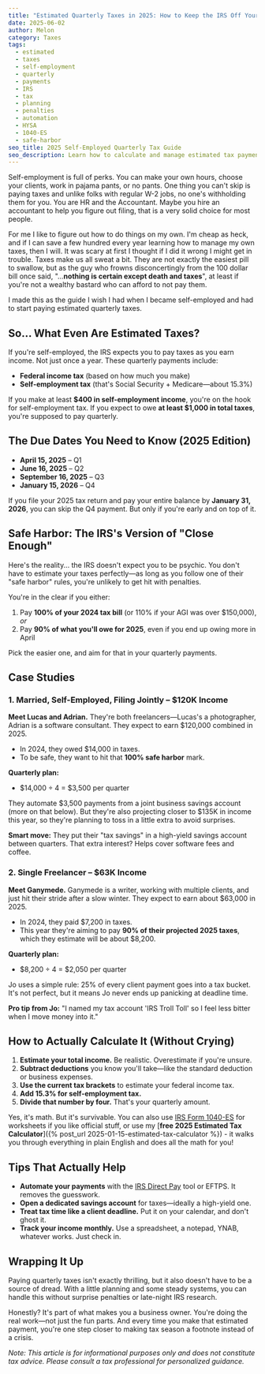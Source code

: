 ```yaml
---
title: "Estimated Quarterly Taxes in 2025: How to Keep the IRS Off Your Back Without Losing Your Mind"
date: 2025-06-02
author: Melon
category: Taxes
tags:
  - estimated
  - taxes
  - self-employment
  - quarterly
  - payments
  - IRS
  - tax
  - planning
  - penalties
  - automation
  - HYSA
  - 1040-ES
  - safe-harbor
seo_title: 2025 Self-Employed Quarterly Tax Guide
seo_description: Learn how to calculate and manage estimated tax payments in 2025 if you're self-employed. Includes safe harbor rules, penalty avoidance, case studies, and practical strategies.
---
```


Self-employment is full of perks. You can make your own hours, choose your clients, work in pajama pants, or no pants. One thing you can't skip is paying taxes and unlike folks with regular W-2 jobs, no one's withholding them for you. You are HR and the Accountant. Maybe you hire an accountant to help you figure out filing, that is a very solid choice for most people.

For me I like to figure out how to do things on my own. I'm cheap as heck, and if I can save a few hundred every year learning how to manage my own taxes, then I will. It was scary at first I thought if I did it wrong I might get in trouble. Taxes make us all sweat a bit. They are not exactly the easiest pill to swallow, but as the guy who frowns disconcertingly from the 100 dollar bill once said, "...**nothing is certain except death and taxes**", at least if you're not a wealthy bastard who can afford to not pay them.

I made this as the guide I wish I had when I became self-employed and had to start paying estimated quarterly taxes.


## So… What Even Are Estimated Taxes?

If you're self-employed, the IRS expects you to pay taxes as you earn income. Not just once a year. These quarterly payments include:

- **Federal income tax** (based on how much you make)
- **Self-employment tax** (that's Social Security + Medicare—about 15.3%)

If you make at least **$400 in self-employment income**, you're on the hook for self-employment tax. If you expect to owe **at least $1,000 in total taxes**, you're supposed to pay quarterly.


## The Due Dates You Need to Know (2025 Edition)

- **April 15, 2025** – Q1
- **June 16, 2025** – Q2
- **September 16, 2025** – Q3
- **January 15, 2026** – Q4
    
If you file your 2025 tax return and pay your entire balance by **January 31, 2026**, you can skip the Q4 payment. But only if you're early and on top of it.


## Safe Harbor: The IRS's Version of "Close Enough"

Here's the reality... the IRS doesn't expect you to be psychic. You don't have to estimate your taxes perfectly—as long as you follow one of their "safe harbor" rules, you're unlikely to get hit with penalties.

You're in the clear if you either:

1. Pay **100% of your 2024 tax bill** (or 110% if your AGI was over $150,000), _or_
2. Pay **90% of what you'll owe for 2025**, even if you end up owing more in April

Pick the easier one, and aim for that in your quarterly payments.


## Case Studies

### 1. Married, Self-Employed, Filing Jointly – $120K Income

**Meet Lucas and Adrian.** They're both freelancers—Lucas's a photographer, Adrian is a software consultant. They expect to earn $120,000 combined in 2025.

- In 2024, they owed $14,000 in taxes.
- To be safe, they want to hit that **100% safe harbor** mark.

**Quarterly plan:**

- $14,000 ÷ 4 = $3,500 per quarter
    

They automate $3,500 payments from a joint business savings account (more on that below). But they're also projecting closer to $135K in income this year, so they're planning to toss in a little extra to avoid surprises.

**Smart move:** They put their "tax savings" in a high-yield savings account between quarters. That extra interest? Helps cover software fees and coffee.


### 2. Single Freelancer – $63K Income

**Meet Ganymede.** Ganymede is a writer, working with multiple clients, and just hit their stride after a slow winter. They expect to earn about $63,000 in 2025.

- In 2024, they paid $7,200 in taxes.
- This year they're aiming to pay **90% of their projected 2025 taxes**, which they estimate will be about $8,200.
    

**Quarterly plan:**

- $8,200 ÷ 4 = $2,050 per quarter
    

Jo uses a simple rule: 25% of every client payment goes into a tax bucket. It's not perfect, but it means Jo never ends up panicking at deadline time.

**Pro tip from Jo:** "I named my tax account 'IRS Troll Toll' so I feel less bitter when I move money into it."


## How to Actually Calculate It (Without Crying)

1. **Estimate your total income.** Be realistic. Overestimate if you're unsure.
2. **Subtract deductions** you know you'll take—like the standard deduction or business expenses.
3. **Use the current tax brackets** to estimate your federal income tax.
4. **Add 15.3% for self-employment tax.**
5. **Divide that number by four.** That's your quarterly amount.

Yes, it's math. But it's survivable. You can also use [IRS Form 1040-ES](https://www.irs.gov/forms-pubs/about-form-1040-es) for worksheets if you like official stuff, or use my [**free 2025 Estimated Tax Calculator**]({% post_url 2025-01-15-estimated-tax-calculator %}) - it walks you through everything in plain English and does all the math for you!


## Tips That Actually Help

- **Automate your payments** with the [IRS Direct Pay](https://www.irs.gov/payments) tool or EFTPS. It removes the guesswork.
- **Open a dedicated savings account** for taxes—ideally a high-yield one.
- **Treat tax time like a client deadline.** Put it on your calendar, and don't ghost it.
- **Track your income monthly.** Use a spreadsheet, a notepad, YNAB, whatever works. Just check in.


## Wrapping It Up

Paying quarterly taxes isn't exactly thrilling, but it also doesn't have to be a source of dread. With a little planning and some steady systems, you can handle this without surprise penalties or late-night IRS research.

Honestly? It's part of what makes you a business owner. You're doing the real work—not just the fun parts. And every time you make that estimated payment, you're one step closer to making tax season a footnote instead of a crisis.

_Note: This article is for informational purposes only and does not constitute tax advice. Please consult a tax professional for personalized guidance._